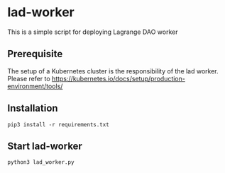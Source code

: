 # lad-worker
This is a simple script for deploying Lagrange DAO worker

## Prerequisite
The setup of a Kubernetes cluster is the responsibility of the lad worker. 
Please refer to https://kubernetes.io/docs/setup/production-environment/tools/ 


## Installation
```
pip3 install -r requirements.txt 
```

## Start lad-worker
```
python3 lad_worker.py
```
